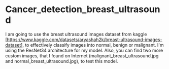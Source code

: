# Cancer_detection_breast_ultrasound

I am going to use the breast ultrasound images dataset from kaggle [https://www.kaggle.com/datasets/aryashah2k/breast-ultrasound-images-dataset], to effectively classify images into normal, benign or malignant. I'm using the ResNet34 architecture for my model. Also, you can find two more custom images, that I found on Internet (malignant_breast_ultrasound.jpg and normal_breast_ultrasound.jpg), to test this model. 
